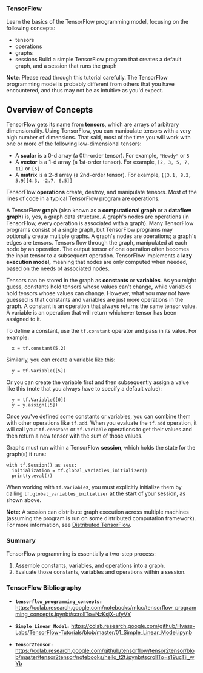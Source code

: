 ### TensorFlow 

Learn the basics of the TensorFlow programming model, focusing on the following concepts:
- tensors
- operations
- graphs
- sessions
Build a simple TensorFlow program that creates a default graph, and a session that runs the graph

**Note**: Please read through this tutorial carefully. The TensorFlow programming model is probably different from others that you have encountered, and thus may not be as intuitive as you'd expect.

## Overview of Concepts

TensorFlow gets its name from **tensors**, which are arrays of arbitrary dimensionality. Using TensorFlow, you can manipulate tensors with a very high number of dimensions. That said, most of the time you will work with one or more of the following low-dimensional tensors:

  * A **scalar** is a 0-d array (a 0th-order tensor).  For example, `"Howdy"` or `5`
  * A **vector** is a 1-d array (a 1st-order tensor).  For example, `[2, 3, 5, 7, 11]` or `[5]`
  * A **matrix** is a 2-d array (a 2nd-order tensor).  For example, `[[3.1, 8.2, 5.9][4.3, -2.7, 6.5]]`

TensorFlow **operations** create, destroy, and manipulate tensors.  Most of the lines of code in a typical TensorFlow program are operations.

A TensorFlow **graph** (also known as a **computational graph** or a **dataflow graph**) is, yes, a graph data structure.  A graph's nodes are operations (in TensorFlow, every operation is associated with a graph).  Many TensorFlow programs consist of a single graph, but TensorFlow programs may optionally create multiple graphs. A graph's nodes are operations; a graph's edges are tensors. Tensors flow through the graph, manipulated at each node by an operation. The output tensor of one operation often becomes the input tensor to a subsequent operation. TensorFlow implements a **lazy execution model,** meaning that nodes are only computed when needed, based on the needs of associated nodes.

Tensors can be stored in the graph as **constants** or **variables**. As you might guess, constants hold tensors whose values can't change, while variables hold tensors whose values can change. However, what you may not have guessed is that constants and variables are just more operations in the graph. A constant is an operation that always returns the same tensor value. A variable is an operation that will return whichever tensor has been assigned to it.

To define a constant, use the `tf.constant` operator and pass in its value. For example:

```
  x = tf.constant(5.2)
```

Similarly, you can create a variable like this:

```
  y = tf.Variable([5])
```

Or you can create the variable first and then subsequently assign a value like this (note that you always have to specify a default value):

```
  y = tf.Variable([0])
  y = y.assign([5])
```

Once you've defined some constants or variables, you can combine them with other operations like `tf.add`. When you evaluate the `tf.add` operation, it will call your `tf.constant` or `tf.Variable` operations to get their values and then return a new tensor with the sum of those values.

Graphs must run within a TensorFlow **session**, which holds the state for the graph(s) it runs:

```
with tf.Session() as sess:
  initialization = tf.global_variables_initializer()
  print(y.eval())
```

When working with `tf.Variable`s, you must explicitly initialize them by calling `tf.global_variables_initializer` at the start of your session, as shown above.

**Note:** A session can distribute graph execution across multiple machines (assuming the program is run on some distributed computation framework). For more information, see [Distributed TensorFlow](https://www.tensorflow.org/deploy/distributed).

### Summary

TensorFlow programming is essentially a two-step process:

  1. Assemble constants, variables, and operations into a graph.
  2. Evaluate those constants, variables and operations within a session.

### TensorFlow Bibliography

- **`tensorflow_programming_concepts:`**
<https://colab.research.google.com/notebooks/mlcc/tensorflow_programming_concepts.ipynb#scrollTo=NzKsjX-ufyVY>

- **`Simple_Linear_Model:`**
<https://colab.research.google.com/github/Hvass-Labs/TensorFlow-Tutorials/blob/master/01_Simple_Linear_Model.ipynb>

- **`Tensor2Tensor:`**
<https://colab.research.google.com/github/tensorflow/tensor2tensor/blob/master/tensor2tensor/notebooks/hello_t2t.ipynb#scrollTo=s19ucTii_wYb>

